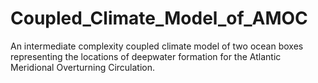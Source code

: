 # Coupled_Climate_Model_of_AMOC
An intermediate complexity coupled climate model of two ocean boxes representing the locations of deepwater formation for the Atlantic Meridional Overturning Circulation.
